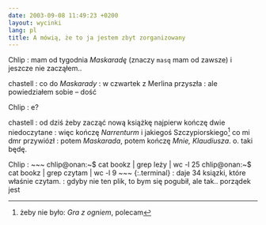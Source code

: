 ```yaml
---
date: 2003-09-08 11:49:23 +0200
layout: wycinki
lang: pl
title: A mówią, że to ja jestem zbyt zorganizowany
---
```


Chlip
: mam od tygodnia <cite>Maskaradę</cite> (znaczy <code>masq</code> mam od zawsze) i jeszcze nie zacząłem..

chastell
: co do <cite>Maskarady</cite>
: w czwartek z Merlina przyszła
: ale powiedziałem sobie – dość

Chlip
: e?

chastell
: od dziś żeby zacząć nową książkę najpierw kończę dwie niedoczytane
: więc kończę <cite>Narrenturm</cite> i jakiegoś Szczypiorskiego[^1] co mi dmr przywiózł
: potem <cite>Maskarada</cite>, potem kończę <cite>Mnie, Klaudiusza</cite>. o. taki będę.

Chlip
: 
    ~~~
    chlip@onan:~$ cat bookz | grep leży | wc -l
         25
    chlip@onan:~$ cat bookz | grep czytam | wc -l
          9
    ~~~
    {:.terminal}
: daje 34 ksiązki, które właśnie czytam.
: gdyby nie ten plik, to bym się pogubił, ale tak.. porządek jest

[^1]: żeby nie było: <cite>Gra z ogniem</cite>, polecam
